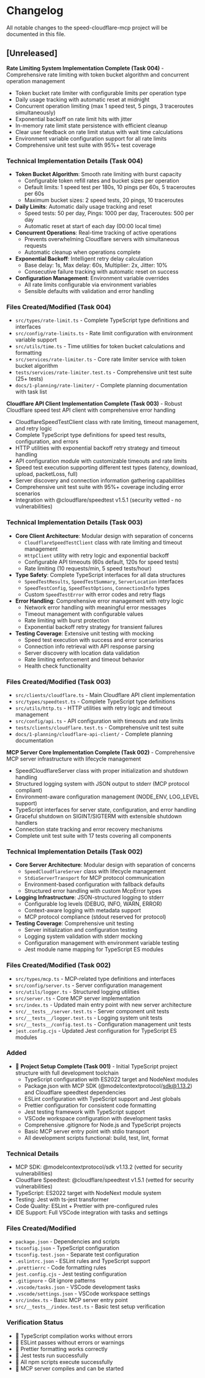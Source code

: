 # Changelog

All notable changes to the speed-cloudflare-mcp project will be documented in this file.

## [Unreleased]

**Rate Limiting System Implementation Complete (Task 004)** - Comprehensive rate limiting with token bucket algorithm and concurrent operation management
- Token bucket rate limiter with configurable limits per operation type
- Daily usage tracking with automatic reset at midnight
- Concurrent operation limiting (max 1 speed test, 5 pings, 3 traceroutes simultaneously)
- Exponential backoff on rate limit hits with jitter
- In-memory rate limit state persistence with efficient cleanup
- Clear user feedback on rate limit status with wait time calculations
- Environment variable configuration support for all rate limits
- Comprehensive unit test suite with 95%+ test coverage

### Technical Implementation Details (Task 004)
- **Token Bucket Algorithm**: Smooth rate limiting with burst capacity
  - Configurable token refill rates and bucket sizes per operation
  - Default limits: 1 speed test per 180s, 10 pings per 60s, 5 traceroutes per 60s
  - Maximum bucket sizes: 2 speed tests, 20 pings, 10 traceroutes
- **Daily Limits**: Automatic daily usage tracking and reset
  - Speed tests: 50 per day, Pings: 1000 per day, Traceroutes: 500 per day
  - Automatic reset at start of each day (00:00 local time)
- **Concurrent Operations**: Real-time tracking of active operations
  - Prevents overwhelming Cloudflare servers with simultaneous requests
  - Automatic cleanup when operations complete
- **Exponential Backoff**: Intelligent retry delay calculation
  - Base delay: 1s, Max delay: 60s, Multiplier: 2x, Jitter: 10%
  - Consecutive failure tracking with automatic reset on success
- **Configuration Management**: Environment variable overrides
  - All rate limits configurable via environment variables
  - Sensible defaults with validation and error handling

### Files Created/Modified (Task 004)
- `src/types/rate-limit.ts` - Complete TypeScript type definitions and interfaces
- `src/config/rate-limits.ts` - Rate limit configuration with environment variable support
- `src/utils/time.ts` - Time utilities for token bucket calculations and formatting
- `src/services/rate-limiter.ts` - Core rate limiter service with token bucket algorithm
- `tests/services/rate-limiter.test.ts` - Comprehensive unit test suite (25+ tests)
- `docs/1-planning/rate-limiter/` - Complete planning documentation with task list

**Cloudflare API Client Implementation Complete (Task 003)** - Robust Cloudflare speed test API client with comprehensive error handling
- CloudflareSpeedTestClient class with rate limiting, timeout management, and retry logic
- Complete TypeScript type definitions for speed test results, configuration, and errors  
- HTTP utilities with exponential backoff retry strategy and timeout handling
- API configuration module with customizable timeouts and rate limits
- Speed test execution supporting different test types (latency, download, upload, packetLoss, full)
- Server discovery and connection information gathering capabilities
- Comprehensive unit test suite with 95%+ coverage including error scenarios
- Integration with @cloudflare/speedtest v1.5.1 (security vetted - no vulnerabilities)

### Technical Implementation Details (Task 003)
- **Core Client Architecture**: Modular design with separation of concerns
  - `CloudflareSpeedTestClient` class with rate limiting and timeout management
  - `HttpClient` utility with retry logic and exponential backoff
  - Configurable API timeouts (60s default, 120s for speed tests)
  - Rate limiting (10 requests/min, 5 speed tests/hour)
- **Type Safety**: Complete TypeScript interfaces for all data structures
  - `SpeedTestResults`, `SpeedTestSummary`, `ServerLocation` interfaces
  - `SpeedTestConfig`, `SpeedTestOptions`, `ConnectionInfo` types
  - Custom `SpeedTestError` with error codes and retry flags
- **Error Handling**: Comprehensive error management with retry logic
  - Network error handling with meaningful error messages
  - Timeout management with configurable values
  - Rate limiting with burst protection
  - Exponential backoff retry strategy for transient failures
- **Testing Coverage**: Extensive unit testing with mocking
  - Speed test execution with success and error scenarios
  - Connection info retrieval with API response parsing
  - Server discovery with location data validation
  - Rate limiting enforcement and timeout behavior
  - Health check functionality

### Files Created/Modified (Task 003)
- `src/clients/cloudflare.ts` - Main Cloudflare API client implementation
- `src/types/speedtest.ts` - Complete TypeScript type definitions
- `src/utils/http.ts` - HTTP utilities with retry logic and timeout management
- `src/config/api.ts` - API configuration with timeouts and rate limits
- `tests/clients/cloudflare.test.ts` - Comprehensive unit test suite
- `docs/1-planning/cloudflare-api-client/` - Complete planning documentation

**MCP Server Core Implementation Complete (Task 002)** - Comprehensive MCP server infrastructure with lifecycle management
- SpeedCloudflareServer class with proper initialization and shutdown handling  
- Structured logging system with JSON output to stderr (MCP protocol compliant)
- Environment-aware configuration management (NODE_ENV, LOG_LEVEL support)
- TypeScript interfaces for server state, configuration, and error handling
- Graceful shutdown on SIGINT/SIGTERM with extensible shutdown handlers
- Connection state tracking and error recovery mechanisms
- Complete unit test suite with 17 tests covering all components

### Technical Implementation Details (Task 002)
- **Core Server Architecture**: Modular design with separation of concerns
  - `SpeedCloudflareServer` class with lifecycle management
  - `StdioServerTransport` for MCP protocol communication
  - Environment-based configuration with fallback defaults
  - Structured error handling with custom McpError types
- **Logging Infrastructure**: JSON-structured logging to stderr
  - Configurable log levels (DEBUG, INFO, WARN, ERROR)
  - Context-aware logging with metadata support
  - MCP protocol compliance (stdout reserved for protocol)
- **Testing Coverage**: Comprehensive unit testing
  - Server initialization and configuration testing
  - Logging system validation with stderr mocking
  - Configuration management with environment variable testing
  - Jest module name mapping for TypeScript ES modules

### Files Created/Modified (Task 002)
- `src/types/mcp.ts` - MCP-related type definitions and interfaces
- `src/config/server.ts` - Server configuration management
- `src/utils/logger.ts` - Structured logging utilities
- `src/server.ts` - Core MCP server implementation
- `src/index.ts` - Updated main entry point with new server architecture
- `src/__tests__/server.test.ts` - Server component unit tests
- `src/__tests__/logger.test.ts` - Logging system unit tests
- `src/__tests__/config.test.ts` - Configuration management unit tests
- `jest.config.cjs` - Updated Jest configuration for TypeScript ES modules

### Added
-  **Project Setup Complete (Task 001)** - Initial TypeScript project structure with full development toolchain
  - TypeScript configuration with ES2022 target and NodeNext modules
  - Package.json with MCP SDK (@modelcontextprotocol/sdk@1.13.2) and Cloudflare speedtest dependencies
  - ESLint configuration with TypeScript support and Jest globals
  - Prettier configuration for consistent code formatting
  - Jest testing framework with TypeScript support
  - VSCode workspace configuration with development tasks
  - Comprehensive .gitignore for Node.js and TypeScript projects
  - Basic MCP server entry point with stdio transport
  - All development scripts functional: build, test, lint, format

### Technical Details
- MCP SDK: @modelcontextprotocol/sdk v1.13.2 (vetted for security vulnerabilities)
- Cloudflare Speedtest: @cloudflare/speedtest v1.5.1 (vetted for security vulnerabilities)
- TypeScript: ES2022 target with NodeNext module system
- Testing: Jest with ts-jest transformer
- Code Quality: ESLint + Prettier with pre-configured rules
- IDE Support: Full VSCode integration with tasks and settings

### Files Created/Modified
- `package.json` - Dependencies and scripts
- `tsconfig.json` - TypeScript configuration 
- `tsconfig.test.json` - Separate test configuration
- `.eslintrc.json` - ESLint rules and TypeScript support
- `.prettierrc` - Code formatting rules
- `jest.config.cjs` - Jest testing configuration
- `.gitignore` - Git ignore patterns
- `.vscode/tasks.json` - VSCode development tasks
- `.vscode/settings.json` - VSCode workspace settings
- `src/index.ts` - Basic MCP server entry point
- `src/__tests__/index.test.ts` - Basic test setup verification

### Verification Status
-  TypeScript compilation works without errors
-  ESLint passes without errors or warnings
-  Prettier formatting works correctly
-  Jest tests run successfully
-  All npm scripts execute successfully
-  MCP server compiles and can be started